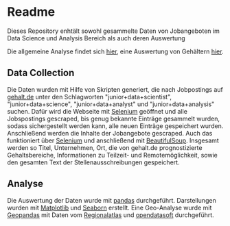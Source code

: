 # Readme
Dieses Repository enhtält sowohl gesammelte Daten von Jobangeboten im Data Science und Analysis Bereich als auch deren Auswertung

Die allgemeine Analyse findet sich [hier](/notebooks/02-Analysis.ipynb), eine Auswertung von Gehältern [hier](/notebooks/03-Gehalt.ipynb).

## Data Collection
Die Daten wurden mit Hilfe von Skripten generiert, die nach Jobpostings auf [gehalt.de](https://www.gehalt.de) unter den Schlagworten "junior+data+scientist", "junior+data+science", "junior+data+analyst" und "junior+data+analysis" suchen. Dafür wird die Webseite mit [Selenium](https://www.selenium.dev) geöffnet und alle Jobspostings gescraped, bis genug bekannte Einträge gesammelt wurden, sodass sichergestellt werden kann, alle neuen Einträge gespeichert wurden. Anschließend werden die Inhalte der Jobangebote gescraped. Auch das funktioniert über [Selenium](https://www.selenium.dev) und anschließend mit [BeautifulSoup](https://beautiful-soup-4.readthedocs.io/en/latest/#). Insgesamt werden so Titel, Unternehmen, Ort, die von gehalt.de prognostizierte Gehaltsbereiche, Informationen zu Teilzeit- und Remotemöglichkeit, sowie den gesamten Text der Stellenausschreibungen gespeichert.

## Analyse
Die Auswertung der Daten wurde mit [pandas](https://pandas.pydata.org) durchgeführt. Darstellungen wurden mit [Matplotlib](https://matplotlib.org) und [Seaborn](https://seaborn.pydata.org) erstellt. Eine Geo-Analyse wurde mit [Geopandas](https://geopandas.org) mit Daten vom [Regionalatlas](https://regionalatlas.statistikportal.de/#) und [opendatasoft](https://public.opendatasoft.com/explore/dataset/georef-germany-postleitzahl) durchgeführt.
